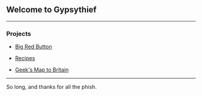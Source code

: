 ## Welcome to Gypsythief

---

### Projects

* [Big Red Button](http://www.gypsythief.org.uk/BigRedButton)

* [Recipes](http://recipes.gypsythief.org.uk)

* [Geek's Map to Britain](http://www.gypsythief.org.uk/GeeksMapToBritain/)

---

So long, and thanks for all the phish.
